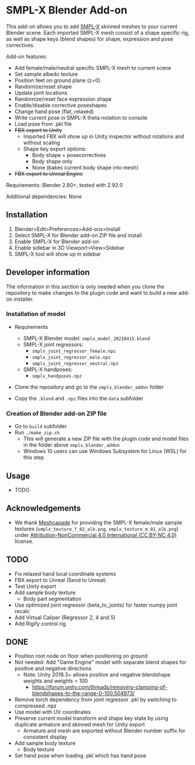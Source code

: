 # SMPL-X Blender Add-on

This add-on allows you to add [SMPL-X](https://smpl-x.is.tue.mpg.de) skinned meshes to your current Blender scene. Each imported SMPL-X mesh consist of a shape specific rig, as well as shape keys (blend shapes) for shape, expression and pose correctives.

Add-on features:
+ Add female/male/neutral specific SMPL-X mesh to current scene
+ Set sample albedo texture
+ Position feet on ground plane (z=0)
+ Randomize/reset shape
+ Update joint locations
+ Randomize/reset face expression shape
+ Enable/disable corrective poseshapes
+ Change hand pose (flat, relaxed)
+ Write current pose in SMPL-X theta notation to console
+ Load pose from .pkl file
+ ~~FBX export to Unity~~
    + Imported FBX will show up in Unity inspector without rotations and without scaling
    + Shape key export options: 
        + Body shape + posecorrectives
        + Body shape only
        + None (bakes current body shape into mesh)
+ ~~FBX export to Unreal Engine~~

Requirements: Blender 2.80+, tested with 2.92.0

Additional dependencies: None

## Installation
1. Blender>Edit>Preferences>Add-ons>Install
2. Select SMPL-X for Blender add-on ZIP file and install
3. Enable SMPL-X for Blender add-on
4. Enable sidebar in 3D Viewport>View>Sidebar
5. SMPL-X tool will show up in sidebar

## Developer information

The information in this section is only needed when you clone the repository to make changes to the plugin code and want to build a new add-on installer.

### Installation of model
+ Requirements
    + SMPL-X Blender model: `smplx_model_20210415.blend`
    + SMPL-X joint regressors:
        + `smplx_joint_regressor_female.npz`
        + `smplx_joint_regressor_male.npz`
        + `smplx_joint_regressor_neutral.npz`
    + SMPL-X handposes:
        + `smplx_handposes.npz`

+ Clone the repository and go to the `smplx_blender_addon` folder
+ Copy the `.blend` and `.npz` files into the `data` subfolder

### Creation of Blender add-on ZIP file
+ Go to `build` subfolder
+ Run `./make_zip.sh`
    + This will generate a new ZIP file with the plugin code and model files in the folder above `smplx_blender_addon`
    + Windows 10 users can use Windows Subsystem for Linux (WSL) for this step

## Usage
+ TODO
## Acknowledgements
+ We thank [Meshcapade](https://meshcapade.com/) for providing the SMPL-X female/male sample textures (`smplx_texture_f_02_alb.png`, `smplx_texture_m_01_alb.png`) under [Attribution-NonCommercial 4.0 International (CC BY-NC 4.0)](https://creativecommons.org/licenses/by-nc/4.0/) license.

## TODO
+ Fix relaxed hand local coordinate systems
+ FBX export to Unreal (Send to Unreal)
+ Test Unity export
+ Add sample body texture
    + Body part segmentation
+ Use optimized joint regressor (beta_to_joints) for faster numpy joint recalc
+ Add Virtual Caliper (Regressor 2, 4 and 5)
+ Add Rigify control rig

## DONE
+ Position root node on floor when positioning on ground
+ Not needed: Add "Game Engine" model with separate blend shapes for positive and negative directions
  + Note: Unity 2018.3+ allows positive and negative blendshape weights and weights > 100
    + https://forum.unity.com/threads/removing-clamping-of-blendshapes-to-the-range-0-100.504973/
+ Remove torch dependency from joint regressor .pkl by switching to compressed .npz
+ Use model with UV coordinates
+ Preserve current model transform and shape key state by using duplicate armature and skinned mesh for Unity export
    + Armature and mesh are exported without Blender number suffix for consistent display
+ Add sample body texture
    + Body texture
+ Set hand pose when loading .pkl which has hand pose

